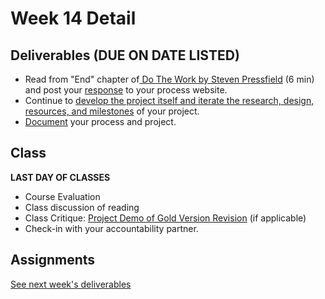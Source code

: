 # Week 14 Detail

## Deliverables \(DUE ON DATE LISTED\)

* Read from "End" chapter of[ Do The Work by Steven Pressfield](https://www.amazon.com/Do-Work-Steven-Pressfield-ebook/dp/B00NK0MJBK) \(6 min\) and post your [response](../assignments/responses.md) to your process website.
* Continue to [develop the project itself and iterate the research, design, resources, and milestones](../project_plan.md) of your project.
* [Document](../pre-work/website.md) your process and project.

## Class

**LAST DAY OF CLASSES**

* Course Evaluation
* Class discussion of reading
* Class Critique: [Project Demo of Gold Version Revision](../project_plan.md) \(if applicable\)
* Check-in with your accountability partner.

## Assignments

[See next week's deliverables](week-15-detail.md)

